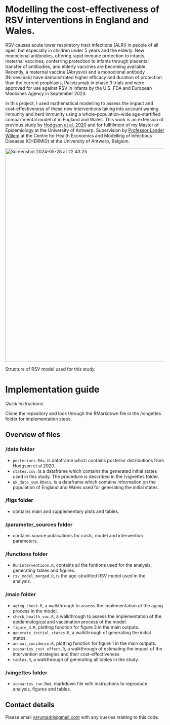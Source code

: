 # Modelling the cost-effectiveness of RSV interventions in England and Wales. 
RSV causes acute lower respiratory tract infections (ALRI) in people of all ages, but especially in children under 5 years and the elderly. New monoclonal antibodies, offering rapid immune protection to infants, maternal vaccines, conferring protection to infants through placental transfer of antibodies, and elderly vaccines are becoming available. Recently, a maternal vaccine (Abrysvo) and a monoclonal antibody (Nirsevimab) have demonstrated higher efficacy and duration of protection than the current prophlaxis, Palivizumab in phase 3 trials and were approved for use against RSV in infants by the U.S. FDA and European Medicines Agency in September 2023. 

In this project, I used mathematical modelling to assess the impact and cost-effectiveness of these new interventions taking into account waning immunity and herd immunity using a whole-population-wide age-startified compartmental model of in England and Wales. This work is an extension of previous study by [Hodgson et al. 2020](https://bmcmedicine.biomedcentral.com/articles/10.1186/s12916-020-01802-8) and for fullfilment of my Master of Epidemiology at the University of Antwerp. Supervision by [Professor Lander Willem](https://www.uantwerpen.be/en/staff/lander-willem/) at the Centre for Health Economics and Modelling of Infectious Diseases (CHERMID) at the University of Antwerp, Belgium. 

<img width="674" alt="Screenshot 2024-05-28 at 22 43 25" src="https://github.com/arumadri/master_thesis_ua/assets/42062974/a457afba-0d56-4b40-8a76-474e256af441">

Structure of RSV model used for this study. 

# Implementation guide 
*Quick instructions*

Clone the repository and look through the RMarkdown file in the /vingettes folder for implementation steps.

## Overview of files 
### /data folder 
+ `posteriors.Rda`, is dataframe which contains posterior distributions from Hodgson et al 2020.
+ `states.csv`, is a dataframe which contains the generated initial states used in this study. The procedure is described in the /vignettes folder.
+ `uk_data_sum.RData`, is a dataframe which contains information on the population of England and Wales used for generating the initial states.

### /figs folder 
+ contains main and supplementary plots and tables.

### /parameter_sources folder
+ contains source publications for costs, model and intervention parameters.

### /functions folder 
+ `RunInterventions.R`, contains all the funtions used for the analysis, generating tables and figures.
+ `rsv_model_merged.R`, is the age-stratified RSV model used in the analysis.

### /main folder 
+ `aging_check.R`, a walkthrough to assess the implementation of the aging process in the model.
+ `check_health_vac.R`, a walkthrough to assess the implementation of the epidemiological and vaccination process of the model.
+ `figure_3.R`, plotting function for figure 3 in the main outputs.
+ `generate_initial_states.R`, a walkthrough of generating the initial states.
+ `annual_incidence.R`, plotting function for figure 1 in the main outputs.
+ `scenarios_cost_effect.R`, a walkthrough of estimating the impact of the intervention strategies and their cost-effectiveness
+ `tables.R`, a walkthrough of generating all tables in the study.

### /vingettes folder
+ `scenarios_run.Rmd`, markdown file with instructions to reproduce analysis, figures and tables.

## Contact details 
Please email [varumadri@gmail.com](mailto:varumadri@gmail.com) with any queries relating to this code.
